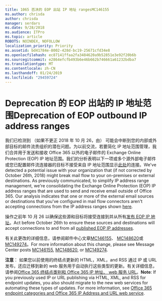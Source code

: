 ```yaml
---
title: 1065 否决的 EOP 出站 IP 地址 rangesMC146155
ms.author: chrisda
author: chrisda
manager: serdars
ms.date: 9/28/2018
ms.audience: ITPro
ms.topic: article
ROBOTS: NOINDEX, NOFOLLOW
localization_priority: Priority
ms.assetid: bd41784e-8002-428d-bc19-25671cfd34e8
ms.openlocfilehash: ec87141ffaa2fa3484620a9b52851e3e92f20b6b
ms.sourcegitcommit: e2864efcfb493b6e46b662b746661a61232bdba7
ms.translationtype: MT
ms.contentlocale: zh-CN
ms.lasthandoff: 01/24/2019
ms.locfileid: "29459724"
---
```

# <a name="deprecation-of-eop-outbound-ip-address-ranges"></a><span data-ttu-id="096d3-102">Deprecation 的 EOP 出站的 IP 地址范围</span><span class="sxs-lookup"><span data-stu-id="096d3-102">Deprecation of EOP outbound IP address ranges</span></span>

<span data-ttu-id="096d3-p101">我们已检测到 （如果不更正 2018 年 10 月 26，由） 可能会中断到您的内部或外部目标的邮件流贵组织的潜在问题。为以前交流，若要简化 IP 地址范围管理，我们合并用于发送和接收 Office 365 以外的电子邮件的 Exchange Online Protection (EOP) IP 地址范围。我们的分析表明以下一项或多个源外部电子邮件或您已配置邮件流连接器的目标不接受来自 IP 地址范围显示[此处](https://docs.microsoft.com/office365/SecurityCompliance/eop/exchange-online-protection-ip-addresses)的连接。</span><span class="sxs-lookup"><span data-stu-id="096d3-p101">We've detected a potential issue with your organization that (if not corrected by October 26th, 2018) might break mail flow to your on-premises or external destinations. As previously communicated, to simplify IP address range management, we're consolidating the Exchange Online Protection (EOP) IP address ranges that are used to send and receive email outside of Office 365. Our analysis indicates that one or more of the external email sources or destinations that you've configured in mail flow connectors aren't accepting connections from the IP address ranges shown [here](https://docs.microsoft.com/office365/SecurityCompliance/eop/exchange-online-protection-ip-addresses).</span></span>
  
<span data-ttu-id="096d3-106">操作之前年 10 月 26 以确保这些源和目标将接受连接到并从所有[发布 EOP IP 地址](https://docs.microsoft.com/office365/SecurityCompliance/eop/exchange-online-protection-ip-addresses)。</span><span class="sxs-lookup"><span data-stu-id="096d3-106">Act before October 26th to ensure these sources and destinations will accept connections to and from all [published EOP IP addresses](https://docs.microsoft.com/office365/SecurityCompliance/eop/exchange-online-protection-ip-addresses).</span></span>
  
<span data-ttu-id="096d3-107">有关此更改的详细信息，请参阅邮件中心文章[MC146155](https://portal.office.com/AdminPortal/home?switchtomodern=true#/MessageCenter?id=MC146155)、 [MC148620](https://portal.office.com/AdminPortal/home?switchtomodern=true#/MessageCenter?id=MC148620)或[MC149274](https://portal.office.com/AdminPortal/home?switchtomodern=true#/MessageCenter?id=MC149274)。</span><span class="sxs-lookup"><span data-stu-id="096d3-107">For more information about this change, please see Message Center posts [MC146155](https://portal.office.com/AdminPortal/home?switchtomodern=true#/MessageCenter?id=MC146155), [MC148620](https://portal.office.com/AdminPortal/home?switchtomodern=true#/MessageCenter?id=MC148620), or [MC149274](https://portal.office.com/AdminPortal/home?switchtomodern=true#/MessageCenter?id=MC149274).</span></span>
  
 <span data-ttu-id="096d3-p102">**注意**： 如果您以前使用的终结点更新的 HTML，XML，and RSS 通过 IP 或 URL 发布，还应迁移到新的 web 服务用于自动执行这些类型的更新。有关详细信息，请参阅[Office 365 终结点类别和 Office 365 IP 地址、 web 服务 URL](https://techcommunity.microsoft.com/t5/Office-365-Blog/Announcing-Office-365-endpoint-categories-and-Office-365-IP/ba-p/177638)。</span><span class="sxs-lookup"><span data-stu-id="096d3-p102">**Note**: If you previously used IP or URL publishing via HTML, XML, and RSS for endpoint updates, you also should migrate to the new web services for automating these types of updates. For more information, see [Office 365 endpoint categories and Office 365 IP Address and URL web service](https://techcommunity.microsoft.com/t5/Office-365-Blog/Announcing-Office-365-endpoint-categories-and-Office-365-IP/ba-p/177638).</span></span>
  

